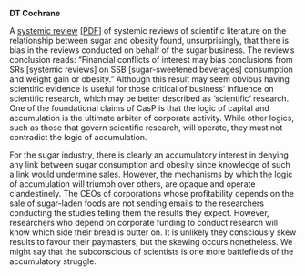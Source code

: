 <b>DT Cochrane</b>

A <a href="http://www.plosmedicine.org/article/comments/info%3Adoi%2F10.1371%2Fjournal.pmed.1001578" target="_blank" rel="noopener noreferrer">systemic review</a> [<a href="https://capitalaspower.apps01.yorku.ca/wp-content/uploads/2014/11/Financial-Conflicts-of-Interest-and-Reporting-Bias.pdf" target="_blank" rel="noopener noreferrer">PDF</a>] of systemic reviews of scientific literature on the relationship between sugar and obesity found, unsurprisingly, that there is bias in the reviews conducted on behalf of the sugar business. The review’s conclusion reads: “Financial conflicts of interest may bias conclusions from SRs [systemic reviews] on SSB [sugar-sweetened beverages] consumption and weight gain or obesity.” Although this result may seem obvious having scientific evidence is useful for those critical of business’ influence on scientific research, which may be better described as ‘scientific’ research. One of the foundational claims of CasP is that the logic of capital and accumulation is the ultimate arbiter of corporate activity. While other logics, such as those that govern scientific research, will operate, they must not contradict the logic of accumulation.

For the sugar industry, there is clearly an accumulatory interest in denying any link between sugar consumption and obesity since knowledge of such a link would undermine sales. However, the mechanisms by which the logic of accumulation will triumph over others, are opaque and operate clandestinely. The CEOs of corporations whose profitability depends on the sale of sugar-laden foods are not sending emails to the researchers conducting the studies telling them the results they expect. However, researchers who depend on corporate funding to conduct research will know which side their bread is butter on. It is unlikely they consciously skew results to favour their paymasters, but the skewing occurs nonetheless. We might say that the subconscious of scientists is one more battlefields of the accumulatory struggle.
